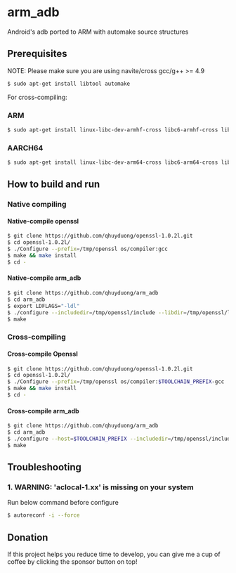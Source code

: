 # arm_adb
Android's adb ported to ARM with automake source structures

## Prerequisites
NOTE: Please make sure you are using navite/cross gcc/g++ >= 4.9
```bash
$ sudo apt-get install libtool automake
```
For cross-compiling:
### ARM
```bash
$ sudo apt-get install linux-libc-dev-armhf-cross libc6-armhf-cross libc6-dev-armhf-cross
```
### AARCH64
```bash
$ sudo apt-get install linux-libc-dev-arm64-cross libc6-arm64-cross libc6-dev-arm64-cross
```

## How to build and run
### Native compiling
#### Native-compile openssl
```bash
$ git clone https://github.com/qhuyduong/openssl-1.0.2l.git
$ cd openssl-1.0.2l/
$ ./Configure --prefix=/tmp/openssl os/compiler:gcc
$ make && make install
$ cd -
```

#### Native-compile arm_adb
```bash
$ git clone https://github.com/qhuyduong/arm_adb
$ cd arm_adb
$ export LDFLAGS="-ldl"
$ ./configure --includedir=/tmp/openssl/include --libdir=/tmp/openssl/lib
$ make
```

### Cross-compiling
#### Cross-compile Openssl
```bash
$ git clone https://github.com/qhuyduong/openssl-1.0.2l.git
$ cd openssl-1.0.2l/
$ ./Configure --prefix=/tmp/openssl os/compiler:$TOOLCHAIN_PREFIX-gcc
$ make && make install
$ cd -
```

#### Cross-compile arm_adb
```bash
$ git clone https://github.com/qhuyduong/arm_adb
$ cd arm_adb
$ ./configure --host=$TOOLCHAIN_PREFIX --includedir=/tmp/openssl/include --libdir=/tmp/openssl/lib
$ make
```

## Troubleshooting
### 1. WARNING: 'aclocal-1.xx' is missing on your system
Run below command before configure
```bash
$ autoreconf -i --force
```

## Donation
If this project helps you reduce time to develop, you can give me a cup of coffee by clicking the sponsor button on top!

